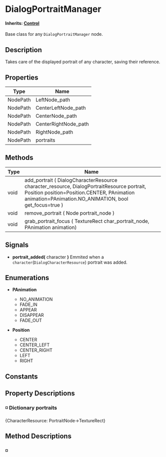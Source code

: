# DialogPortraitManager
#### **Inherits:** [Control][class_control]

Base class for any `DialogPortraitManager` node.

## Description
Takes care of the displayed portrait of any character, saving their reference.


## Properties
Type|Name
---|---
NodePath|LeftNode_path
NodePath|CenterLeftNode_path
NodePath|CenterNode_path
NodePath|CenterRightNode_path
NodePath|RightNode_path
NodePath|portraits

## Methods
Type|Name
---|---
void |add_portrait ( DialogCharacterResource character_resource, DialogPortraitResource portrait, Position position=Position.CENTER, PAnimation animation=PAnimation.NO_ANIMATION, bool get_focus=true )
void |remove_portrait ( Node portrait_node )
void |grab_portrait_focus ( TextureRect char_portrait_node, PAnimation animation)

## Signals
- **portrait_added(** character **)**
  Emmited when a `character`(`DialogCharacterResource`) portrait was added.

## Enumerations
- **PAnimation**
  - NO_ANIMATION
  - FADE_IN
  - APPEAR
  - DISAPPEAR 
  - FADE_OUT

- **Position**
  - CENTER
  - CENTER_LEFT
  - CENTER_RIGHT
  - LEFT
  - RIGHT

## Constants
## Property Descriptions
### ◽ Dictionary portraits
{CharacterResource: PortraitNode->TextureRect}
## Method Descriptions
### ◽ 

[class_control]:#